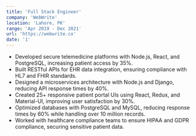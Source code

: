 ```yaml
---
title: 'Full Stack Engineer'
company: 'WebWrite'
location: 'Lahore, PK'
range: 'Apr 2019 - Dec 2021'
url: 'https://webwrite.co'
date: '1'
---
```


- Developed secure telemedicine platforms with Node.js, React, and PostgreSQL, increasing patient access by 35%.
- Built RESTful APIs for EHR data integration, ensuring compliance with HL7 and FHIR standards.
- Designed a microservices architecture with Node.js and Django, reducing API response times by 40%.
- Created 25+ responsive patient portal UIs using React, Redux, and Material-UI, improving user satisfaction by 30%.
- Optimized databases with PostgreSQL and MySQL, reducing response times by 60% while handling over 10 million records.
- Worked with healthcare compliance teams to ensure HIPAA and GDPR compliance, securing sensitive patient data.

